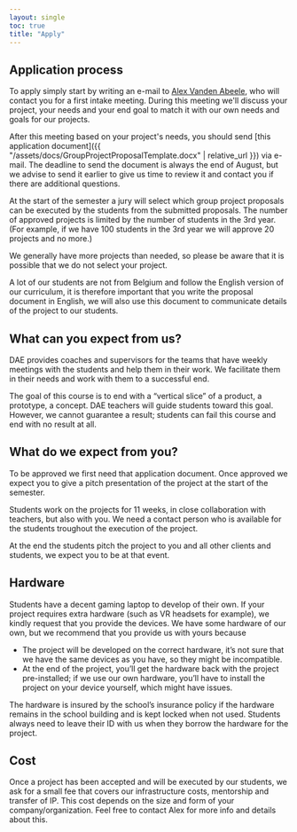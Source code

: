 ```yaml
---
layout: single
toc: true
title: "Apply"
---
```


## Application process

To apply simply start by writing an e-mail to [Alex Vanden Abeele](mailto:alex.vanden.abeele@howest.be), who will contact you for a first intake meeting. During this meeting we'll discuss your project, your needs and your end goal to match it with our own needs and goals for our projects.

After this meeting based on your project's needs, you should send [this application document]({{ "/assets/docs/GroupProjectProposalTemplate.docx" | relative_url }}) via e-mail. The deadline to send the document is always the end of August, but we advise to send it earlier to give us time to review it and contact you if there are additional questions.

At the start of the semester a jury will select which group project proposals can be executed by the students from the submitted proposals. The number of approved projects is limited by the number of students in the 3rd year. (For example, if we have 100 students in the 3rd year we will approve 20 projects and no more.)

We generally have more projects than needed, so please be aware that it is possible that we do not select your project. 

A lot of our students are not from Belgium and follow the English version of our curriculum, it is therefore important that you write the proposal document in English, we will also use this document to communicate details of the project to our students.

## What can you expect from us?
DAE provides coaches and supervisors for the teams that have weekly meetings with the students and help them in their work. We facilitate them in their needs and work with them to a successful end.

The goal of this course is to end with a “vertical slice” of a product, a prototype, a concept. DAE teachers will guide students toward this goal. However, we cannot guarantee a result; students can fail this course and end with no result at all. 

## What do we expect from you?

To be approved we first need that application document. Once approved we expect you to give a pitch presentation of the project at the start of the semester.

Students work on the projects for 11 weeks, in close collaboration with teachers, but also with you. We need a contact person who is available for the students troughout  the execution of the project.

At the end the students pitch the project to you and all other clients and students, we expect you to be at that event.

## Hardware

Students have a decent gaming laptop to develop of their own. If your project requires extra hardware (such as VR headsets for example), we kindly request that you provide the devices. We have some hardware of our own, but we recommend that you provide us with yours because

- The project will be developed on the correct hardware, it’s not sure that we have the same devices as you have, so they might be incompatible.
- At the end of the project, you’ll get the hardware back with the project pre-installed; if we use our own hardware, you’ll have to install the project on your device yourself, which might have issues.

The hardware is insured by the school’s insurance policy if the hardware remains in the school building and is kept locked when not used. Students always need to leave their ID with us when they borrow the hardware for the project.

## Cost

Once a project has been accepted and will be executed by our students, we ask for a small fee that covers our infrastructure costs, mentorship and transfer of IP. This cost depends on the size and form of your company/organization. Feel free to contact Alex for more info and details about this. 

